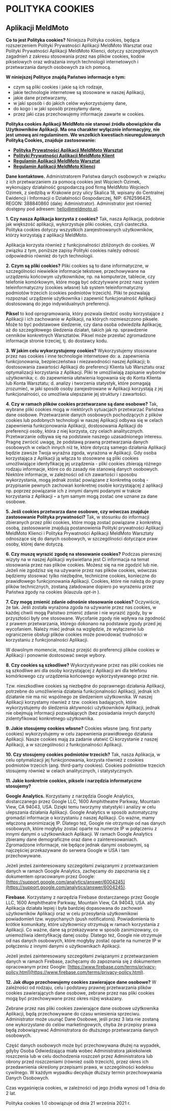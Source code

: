 # POLITYKA COOKIES

## Aplikacji MeldMoto

**Co to jest Polityka cookies?**
Niniejsza Polityka cookies, będąca rozszerzeniem Polityki Prywatności Aplikacji MeldMoto Warsztat oraz Polityki Prywatności Aplikacji MeldMoto Klienci, dotyczy szczegółowych zagadnień z zakresu stosowania przez nas plików cookies, kodów pikselowych oraz wdrażania innych technologii internetowych i przetwarzania danych osobowych za ich pomocą.

**W niniejszej Polityce znajdą Państwo informacje o tym:**
* czym są pliki cookies i jakie są ich rodzaje,
* jakie technologie internetowe są stosowane w naszej Aplikacji,
* jakie dane przetwarzamy,
* w jaki sposób i do jakich celów wykorzystujemy dane,
* do kogo i w jaki sposób przesyłamy dane,
* przez jaki czas przechowujemy informacje zawarte w cookies.

**Polityka cookies Aplikacji MeldMoto nie stanowi źródła obowiązków dla Użytkowników Aplikacji. Ma ona charakter wyłącznie informacyjny, nie jest umową ani regulaminem. We wszelkich kwestiach nieuregulowanych Polityką Cookies, znajduje zastosowanie:**

- [**Polityka Prywatności Aplikacji MeldMoto Warsztat** ](https://meldmoto.github.io/terms_and_conditions/docs_mobile_app/polityka-prywatnosci-warsztat)
-  [**Polityki Prywatności Aplikacji MeldMoto Klient**](https://meldmoto.github.io/terms_and_conditions/docs_mobile_app/polityka-prywatnosci-klient)
-  [**Regulamin Aplikacji MeldMoto Warsztat**](https://meldmoto.github.io/terms_and_conditions/docs_mobile_app/regulamin-warsztat)
- [**Regulamin Aplikacji MeldMoto Klienci** ](https://meldmoto.github.io/terms_and_conditions/docs_mobile_app/regulamin-klient)

**Dane kontaktowe.**
Administratorem Państwa danych osobowych w związku z ich przetwarzaniem za pomocą cookies jest Wojciech Ozimek, wykonujący działalność gospodarczą pod firmą MeldMoto Wojciech Ozimek, z siedzibą w Krakowie przy ulicy Skalica 18, wpisany do Centralnej Ewidencji i Informacji o Działalności Gospodarczej, NIP: 6762596425, REGON: 388840860 (dalej: Administrator). Administrator jest również dostępny pod adresem: hello@meldmoto.pl.

**1. Czy nasza Aplikacja korzysta z cookies?**
Tak, nasza Aplikacja, podobnie jak większość aplikacji, wykorzystuje pliki cookies, czyli ciasteczka. Polityka cookies dotyczy wszystkich zarejestrowanych użytkowników, którzy korzystają z aplikacji MeldMoto.

Aplikacja korzysta również z funkcjonalności zbliżonych do cookies. W związku z tym, poniższe zapisy Polityki cookies należy odnosić odpowiednio również do tych technologii.

**2. Czym są pliki cookies?**
Pliki cookies są to dane informatyczne, w szczególności niewielkie informacje tekstowe, przechowywane na urządzeniu końcowym użytkowników, np. na komputerze, tablecie, czy telefonie komórkowym, które mogą być odczytywane przez nasz system teleinformatyczny (cookies własne) lub system teleinformatyczny podmiotów trzecich (cookies podmiotów trzecich). Pliki te pozwalają rozpoznać urządzenie użytkownika i zapewnić funkcjonalność Aplikacji dostosowaną do jego indywidualnych preferencji.

**Piksel** to kod oprogramowania, który pozwala śledzić osoby korzystające z Aplikacji i ich zachowanie w Aplikacji, na których rozmieszczono piksele. Może to być podstawowe śledzenie, czy dana osoba odwiedziła Aplikację, aż do szczegółowego śledzenia działań, takich jak np. sprawdzenie cenników konkretnych Warsztatów. Piksel może przesłać zgromadzone informacje stronie trzeciej, tj. do dostawcy kodu.

**3. W jakim celu wykorzystujemy cookies?**
Wykorzystujemy stosowane przez nas cookies i inne technologie internetowe do:
a. zapewnienia funkcjonowania, bezpieczeństwa i niezawodności naszej Aplikacji;
b. dostosowania zawartości Aplikacji do preferencji Klienta lub Warsztatu oraz optymalizacji korzystania z Aplikacji. Pliki te umożliwiają zapisanie wyborów użytkownika;
c. do zapewnienia ułatwienia logowania się do Konta Klienta lub Konta Warsztatu;
d. analizy i tworzenia statystyk, które pomagają zrozumieć, w jaki sposób osoby zarejestrowane w Aplikacji korzystają z jej funkcjonalności, co umożliwia ulepszanie jej struktury i zawartości.

**4. Czy w ramach plików cookies przetwarzane są dane osobowe?**
Tak, wybrane pliki cookies mogą w niektórych sytuacjach przetwarzać Państwa dane osobowe. Przetwarzanie danych osobowych pochodzących z plików cookies lub podobnych technologii w naszej Aplikacji odbywa się w celach zapewnienia funkcjonowania Aplikacji, dostosowania Aplikacji do preferencji osoby, która z niej korzysta, czy celach analitycznych. Przetwarzanie odbywa się na podstawie naszego uzasadnionego interesu. Pragnę zwrócić uwagę, że podstawą prawną przetwarzania danych osobowych w celach innych niż te, które dotyczą samego działania Aplikacji będzie zawsze Twoja wyraźna zgoda, wyrażona w Aplikacji.
Gdy osoba korzystająca z Aplikacji ją włącza to stosowane są pliki cookies umożliwiające identyfikację jej urządzenia - pliki cookies zbierają różnego rodzaju informacje, które co do zasady nie stanowią danych osobowych. Niektóre informacje, w zależności od ich zawartości i sposobu wykorzystania, mogą jednak zostać powiązane z konkretną osobą - przypisanie pewnych zachowań konkretnej osobie korzystającej z aplikacji np. poprzez powiązanie ich z innymi danymi podanymi w trakcie korzystania z Aplikacji – a tym samym mogą zostać one uznane za dane osobowe.

**5. Jeśli cookies przetwarza dane osobowe, czy wówczas znajduje zastosowanie Polityka prywatności?**
Tak, w stosunku do informacji zbieranych przez pliki cookies, które mogą zostać powiązane z konkretną osobą, zastosowanie znajdują postanowienia Polityki prywatności Aplikacji MeldMoto Klienci i Polityka Prywatności Aplikacji MeldMoto Warsztaty odnoszące się do danych osobowych, w szczególności dotyczące praw osoby, której dane dotyczą.

**6. Czy muszę wyrazić zgodę na stosowanie cookies?**
Podczas pierwszej wizyty na w naszej Aplikacji wyświetlana jest Ci informacja na temat stosowania przez nas plików cookies. Możesz się na nie zgodzić lub nie. Jeżeli nie zgodzisz się na używanie przez nas plików cookies, wówczas będziemy stosować tylko niezbędne, techniczne cookies, konieczne do prawidłowego funkcjonowania Aplikacji. Cookies, które nie należą do grupy plików technicznych, zostaną załadowane dopiero po wyrażeniu przez Państwa zgody na cookies (klauzula _opt-in_ ).

**7. Czy mogę zmienić zdanie odnośnie stosowanie cookies?**
Oczywiście, że tak. Jeśli została wyrażona zgoda na używanie przez nas cookies, w każdej chwili mogą Państwo zmienić zdanie i nie wyrazić zgody, by w przyszłości były one stosowane. Wycofanie zgody nie wpływa na zgodność z prawem przetwarzania, którego dokonano na podstawie zgody przed jej wycofaniem. Należy mieć jednak na względzie, że wyłączenie lub ograniczenie obsługi plików cookies może powodować trudności w korzystaniu z funkcjonalności Aplikacji.

W dowolnym momencie, możesz przejść do preferencji plików cookies w Aplikacji i ponownie dostosować swoje wybory.

**8. Czy cookies są szkodliwe?**
Wykorzystywane przez nas pliki cookies nie są szkodliwe ani dla osoby korzystającej z Aplikacji ani dla telefonu komórkowego czy urządzenia końcowego wykorzystywanego przez nie.

Tzw. nieszkodliwe cookies są niezbędne do poprawnego działania Aplikacji, potrzebne do umożliwienia działania funkcjonalności Aplikacji, jednak ich działanie nie ma nic wspólnego ze śledzeniem użytkownika. W naszej Aplikacji korzystamy również z tzw. cookies badających, które wykorzystujemy do śledzenia aktywności użytkowników Aplikacji, jednak nie obejmują informacji pozwalających (bez posiadania innych danych) zidentyfikować konkretnego użytkownika.

**9. Jakie stosujemy cookies własne?**
Cookies własne (ang. first party cookies) wykorzystujemy w celu zapewnienia prawidłowego działania Aplikacji. Nasze cookies mają za zadanie ułatwić Ci korzystanie z naszej Aplikacji, a w szczególności z funkcjonalności Aplikacji.

**10. Czy stosujemy cookies podmiotów trzecich?**
Tak, nasza Aplikacja, w celu optymalizacji jej funkcjonowania, korzysta również z cookies podmiotów trzecich (ang. third-party cookies). Cookies podmiotów trzecich stosujemy również w celach analitycznych, i statystycznych.

**11. Jakie konkretnie cookies, piksele i narzędzia informatyczne stosujemy?**

**Google Analytics.** Korzystamy z narzędzia Google Analytics, dostarczanego przez Google LLC, 1600 Amphitheatre Parkway, Mountain View, CA 94043, USA. Dzięki temu tworzymy statystyki i analizy w celu ulepszania działania Aplikacji. Google Analytics w sposób automatyczny gromadzi informacje o korzystaniu z naszej Aplikacji. Co ważne, mamy włączoną anonimizację IP. Dlatego też, Google nie otrzymuje od nas danych osobowych, które mogłyby zostać oparte na numerze IP w połączeniu z innymi danymi o użytkownikach Aplikacji.
W ramach Google Analytics zbieramy dane demograficzne oraz dane o zainteresowaniach. Zgromadzone informacje, nie będące jednak danymi osobowymi, są najczęściej przekazywane do serwera Google w USA i tam przechowywane.
 
Jeżeli jesteś zainteresowany szczegółami związanymi z przetwarzaniem danych w ramach Google Analytics, zachęcamy do zapoznania się z dokumentem opracowanym przez Google: [https://support.google.com/analytics/answer/6004245](https://support.google.com/analytics/answer/6004245).

**Firebase**. Korzystamy z narzędzia Firebase dostarczanego przez Google LLC, 1600 Amphitheatre Parkway, Mountain View, CA 94043, USA. aby Aplikacja działała lepiej i była bardziej dopasowana do zachowań użytkowników Aplikacji oraz w celu przesyłania użytkownikowi powiadomień tzw. wypychanych (push notificatons). Powiadomienia to krótkie komunikaty, które użytkownicy otrzymują w ramach korzystania z Aplikacji. Co ważne, dane są przekazywane w sposób zanimizowany, co uniemożliwia identyfikację danej osoby. Dlatego też, Google nie otrzymuje od nas danych osobowych, które mogłyby zostać oparte na numerze IP w połączeniu z innymi danymi o użytkownikach Aplikacji.

Jeżeli jesteś zainteresowany szczegółami związanymi z przetwarzaniem danych w ramach Firebase, zachęcamy do zapoznania się z dokumentem opracowanym przez Google:
[https://www.firebase.com/terms/privacy-policy.html](https://www.firebase.com/terms/privacy-policy.html).

**12. Jak długo przechowujemy cookies zawierające dane osobowe?**
W zależności od rodzaju, celu i podstawy prawnej przetwarzania plików cookies zawierających dane osobowe, zebrane przez nas pliki cookies mogą być przechowywane przez okres niżej wskazany.

Zebrane przez nas pliki cookies zawierające dane osobowe użytkownika Aplikacji, będą przechowywane do czasu wniesienia sprzeciwu. Administrator może usunąć Dane Osobowe, jeśli przez 3 lata nie zostaną one wykorzystane do celów marketingowych, chyba że przepisy prawa będą zobowiązywać Administratora do dłuższego przetwarzania danych osobowych.

Część danych osobowych może być przechowywana dłużej na wypadek, gdyby Osoba Odwiedzająca miała wobec Administratora jakiekolwiek roszczenia lub w celu dochodzenia roszczeń przez Administratora lub obrony przed roszczeniami (również osób trzecich), przez okres ich przedawnienia określony przepisami prawa, w szczególności kodeksu cywilnego.
W każdym wypadku decyduje dłuższy termin przechowywania Danych Osobowych.

Czas wygaśnięcia cookies, w zależności od jego źródła wynosi od 1 dnia do 2 lat.

Polityka cookies 1.0 obowiązuje od dnia 21 września 2021 r.

